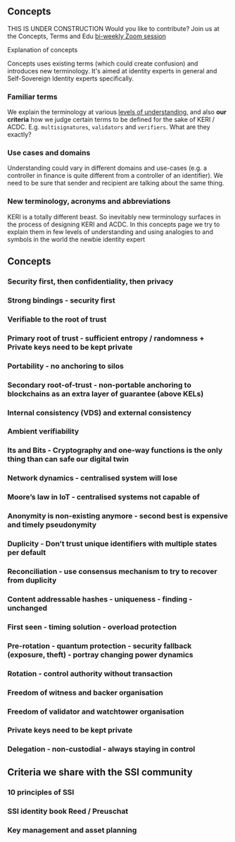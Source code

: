 ## Concepts

THIS IS UNDER CONSTRUCTION
Would you like to contribute? Join us at the Concepts, Terms and Edu [bi-weekly Zoom session](./agenda.md)

Explanation of concepts 

Concepts uses existing terms (which could create confusion) and introduces new terminology. It's aimed at identity experts in general and Self-Sovereign Identity experts specifically.

### Familiar terms

We explain the terminology at various [levels of understanding](#levels-of-understanding), and also **our criteria** how we judge certain terms to be defined for the sake of KERI / ACDC. E.g. `multisignatures`, `validators` and `verifiers`. What are they exactly? 

### Use cases and domains

Understanding could vary in different domains and use-cases (e.g. a controller in finance is quite different from a controller of an identifier). We need to be sure that sender and recipient are talking about the same thing.

### New terminology, acronyms and abbreviations

KERI is a totally different beast. So inevitably new terminology surfaces in the process of designing KERI and ACDC. In this concepts page we try to explain them in few levels of understanding and using analogies to and symbols in the world the newbie identity expert

## Concepts

### Security first, then confidentiality, then privacy
### Strong bindings - security first
### Verifiable to the root of trust
### Primary root of trust - sufficient entropy / randomness + Private keys need to be kept private
### Portability - no anchoring to silos
### Secondary root-of-trust - non-portable anchoring to blockchains as an extra layer of guarantee (above KELs)
### Internal consistency (VDS) and external consistency
### Ambient verifiability
### Its and Bits - Cryptography and one-way functions is the only thing than can safe our digital twin
### Network dynamics - centralised system will lose
### Moore’s law in IoT - centralised systems not capable of 
### Anonymity is non-existing anymore - second best is expensive and timely pseudonymity
### Duplicity - Don’t trust unique identifiers with multiple states per default
### Reconciliation - use consensus mechanism to try to recover from duplicity

### Content addressable hashes - uniqueness - finding - unchanged
### First seen - timing solution - overload protection
 
### Pre-rotation - quantum protection - security fallback (exposure, theft) - portray changing power dynamics
### Rotation - control authority without transaction
### Freedom of witness and backer organisation
### Freedom of validator and watchtower organisation
### Private keys need to be kept private
### Delegation - non-custodial - always staying in control

## Criteria we share with the SSI community

### 10 principles of SSI
### SSI identity book Reed / Preuschat
### Key management and asset planning
